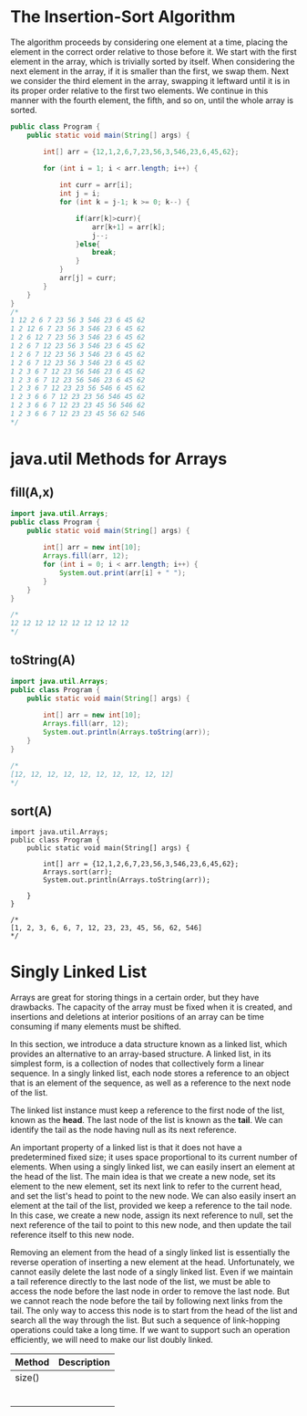 
# The Insertion-Sort Algorithm
The algorithm proceeds by considering one element at a time, placing the element in the correct order relative to those before it. We start with the first element in the array, which is trivially sorted by itself. When considering the next element in the array, if it is smaller than the first, we swap them. Next we consider the third element in the array, swapping it leftward until it is in its proper order relative to the first two elements. We continue in this manner with the fourth element, the fifth, and so on, until the whole array is sorted.
```JAVA
public class Program {
	public static void main(String[] args) {

		int[] arr = {12,1,2,6,7,23,56,3,546,23,6,45,62};
		
		for (int i = 1; i < arr.length; i++) {

			int curr = arr[i];
			int j = i;
			for (int k = j-1; k >= 0; k--) {

				if(arr[k]>curr){
					arr[k+1] = arr[k];
					j--;
				}else{
					break;
				}
			}
			arr[j] = curr;
		}	
	}
}
/*
1 12 2 6 7 23 56 3 546 23 6 45 62 
1 2 12 6 7 23 56 3 546 23 6 45 62 
1 2 6 12 7 23 56 3 546 23 6 45 62 
1 2 6 7 12 23 56 3 546 23 6 45 62 
1 2 6 7 12 23 56 3 546 23 6 45 62 
1 2 6 7 12 23 56 3 546 23 6 45 62 
1 2 3 6 7 12 23 56 546 23 6 45 62 
1 2 3 6 7 12 23 56 546 23 6 45 62 
1 2 3 6 7 12 23 23 56 546 6 45 62 
1 2 3 6 6 7 12 23 23 56 546 45 62 
1 2 3 6 6 7 12 23 23 45 56 546 62 
1 2 3 6 6 7 12 23 23 45 56 62 546
*/

```

# java.util Methods for Arrays
## fill(A,x)
```JAVA
import java.util.Arrays;
public class Program {
	public static void main(String[] args) {
		
		int[] arr = new int[10];
		Arrays.fill(arr, 12);
		for (int i = 0; i < arr.length; i++) {
			System.out.print(arr[i] + " ");
		}
	}
}

/*
12 12 12 12 12 12 12 12 12 12
*/
```
## toString(A)
```JAVA
import java.util.Arrays;
public class Program {
	public static void main(String[] args) {
		
		int[] arr = new int[10];
		Arrays.fill(arr, 12);
		System.out.println(Arrays.toString(arr));
	}
}

/*
[12, 12, 12, 12, 12, 12, 12, 12, 12, 12]
*/
```
## sort(A)
```
import java.util.Arrays;
public class Program {
	public static void main(String[] args) {

		int[] arr = {12,1,2,6,7,23,56,3,546,23,6,45,62};
		Arrays.sort(arr);
		System.out.println(Arrays.toString(arr));
		
	}
}

/*
[1, 2, 3, 6, 6, 7, 12, 23, 23, 45, 56, 62, 546]
*/
```
# Singly Linked List

Arrays are great for storing things in a certain order, but they have drawbacks. The capacity of the array must be fixed when it is created, and insertions and deletions at interior positions of an array can be time consuming if many elements must be shifted.  

In this section, we introduce a data structure known as a linked list, which provides an alternative to an array-based structure. A linked list, in its simplest form, is a collection of nodes that collectively form a linear sequence. In a singly linked list, each node stores a reference to an object that is an element of the sequence, as well as a reference to the next node of the list.  

The linked list instance must keep a reference to the first node of the list, known as the __head__. The last node of the list is known as the __tail__. We can identify the tail as the node having null as its next reference.  

An important property of a linked list is that it does not have a predetermined fixed size; it uses space proportional to its current number of elements. When using a singly linked list, we can easily insert an element at the head of the list. The main idea is that we create a new node, set its element to the new element, set its next link to refer to the current head, and set the list's head to point to the new node. We can also easily insert an element at the tail of the list, provided we keep a reference to the tail node. In this case, we create a new node, assign its next reference to null, set the next reference of the tail to point to this new node, and then update the tail reference itself to this new node.  

Removing an element from the head of a singly linked list is essentially the reverse operation of inserting a new element at the head. Unfortunately, we cannot easily delete the last node of a singly linked list. Even if we maintain a tail reference directly to the last node of the list, we must be able to access the node before the last node in order to remove the last node. But we cannot reach the node before the tail by following next links from the tail. The only way to access this node is to start from the head of the list and search all the way through the list. But such a sequence of link-hopping operations could take a long time. If we want to support such an operation efficiently, we will need to make our list doubly linked.  

| Method | Description |
|--------|-------------|
|  size()      |             |
|        |             |
|        |             |
|        |             |
|        |             |
|        |             |
|        |             |
















































